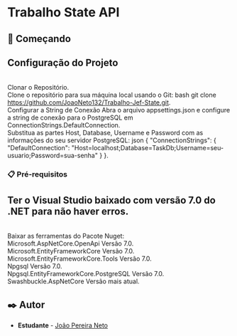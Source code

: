 # Trabalho State API

## 🚀 Começando

<h2>Configuração do Projeto</h2>

<br>Clonar o Repositório.
<br>Clone o repositório para sua máquina local usando o Git: bash git clone https://github.com/JoaoNeto132/Trabalho-Jef-State.git.
<br>Configurar a String de Conexão Abra o arquivo appsettings.json e configure a string de conexão para o PostgreSQL em ConnectionStrings.DefaultConnection. 
<br>Substitua as partes Host, Database, Username e Password com as informações do seu servidor PostgreSQL:
json { "ConnectionStrings": { "DefaultConnection": "Host=localhost;Database=TaskDb;Username=seu-usuario;Password=sua-senha" } }.

### 📋 Pré-requisitos

<h2>Ter o Visual Studio baixado com versão 7.0 do .NET para não haver erros.</h2>
<br>Baixar as ferramentas do Pacote Nuget:
<br>Microsoft.AspNetCore.OpenApi Versão 7.0.
<br>Microsoft.EntityFrameworkCore Versão 7.0.
<br>Microsoft.EntityFrameworkCore.Tools Versão 7.0.
<br>Npgsql Versão 7.0.
<br>Npgsql.EntityFrameworkCore.PostgreSQL Versão 7.0.
<br>Swashbuckle.AspNetCore Versão mais atual.

## ✒️ Autor

* **Estudante** - [João Pereira Neto](https://github.com/JoaoNeto132)

